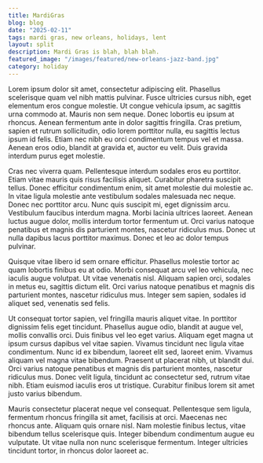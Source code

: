 ```yaml
---
title: MardiGras
blog: blog
date: "2025-02-11"
tags: mardi gras, new orleans, holidays, lent
layout: split
description: Mardi Gras is blah, blah blah.
featured_image: "/images/featured/new-orleans-jazz-band.jpg"
category: holiday
---
```


Lorem ipsum dolor sit amet, consectetur adipiscing elit. Phasellus scelerisque quam vel nibh mattis pulvinar. Fusce ultricies cursus nibh, eget elementum eros congue molestie. Ut congue vehicula ipsum, ac sagittis urna commodo at. Mauris non sem neque. Donec lobortis eu ipsum at rhoncus. Aenean fermentum ante in dolor sagittis fringilla. Cras pretium, sapien et rutrum sollicitudin, odio lorem porttitor nulla, eu sagittis lectus ipsum id felis. Etiam nec nibh eu orci condimentum tempus vel et massa. Aenean eros odio, blandit at gravida et, auctor eu velit. Duis gravida interdum purus eget molestie.

Cras nec viverra quam. Pellentesque interdum sodales eros eu porttitor. Etiam vitae mauris quis risus facilisis aliquet. Curabitur pharetra suscipit tellus. Donec efficitur condimentum enim, sit amet molestie dui molestie ac. In vitae ligula molestie ante vestibulum sodales malesuada nec neque. Donec nec porttitor arcu. Nunc quis suscipit mi, eget dignissim arcu. Vestibulum faucibus interdum magna. Morbi lacinia ultrices laoreet. Aenean luctus augue dolor, mollis interdum tortor fermentum ut. Orci varius natoque penatibus et magnis dis parturient montes, nascetur ridiculus mus. Donec ut nulla dapibus lacus porttitor maximus. Donec et leo ac dolor tempus pulvinar.

Quisque vitae libero id sem ornare efficitur. Phasellus molestie tortor ac quam lobortis finibus eu at odio. Morbi consequat arcu vel leo vehicula, nec iaculis augue volutpat. Ut vitae venenatis nisl. Aliquam sapien orci, sodales in metus eu, sagittis dictum elit. Orci varius natoque penatibus et magnis dis parturient montes, nascetur ridiculus mus. Integer sem sapien, sodales id aliquet sed, venenatis sed felis.

Ut consequat tortor sapien, vel fringilla mauris aliquet vitae. In porttitor dignissim felis eget tincidunt. Phasellus augue odio, blandit at augue vel, mollis convallis orci. Duis finibus vel leo eget varius. Aliquam eget magna ut ipsum cursus dapibus vel vitae sapien. Vivamus tincidunt nec ligula vitae condimentum. Nunc id ex bibendum, laoreet elit sed, laoreet enim. Vivamus aliquam vel magna vitae bibendum. Praesent ut placerat nibh, ut blandit dui. Orci varius natoque penatibus et magnis dis parturient montes, nascetur ridiculus mus. Donec velit ligula, tincidunt ac consectetur sed, rutrum vitae nibh. Etiam euismod iaculis eros ut tristique. Curabitur finibus lorem sit amet justo varius bibendum.

Mauris consectetur placerat neque vel consequat. Pellentesque sem ligula, fermentum rhoncus fringilla sit amet, facilisis at orci. Maecenas nec rhoncus ante. Aliquam quis ornare nisl. Nam molestie finibus lectus, vitae bibendum tellus scelerisque quis. Integer bibendum condimentum augue eu vulputate. Ut vitae nulla non nunc scelerisque fermentum. Integer ultricies tincidunt tortor, in rhoncus dolor laoreet ac.
